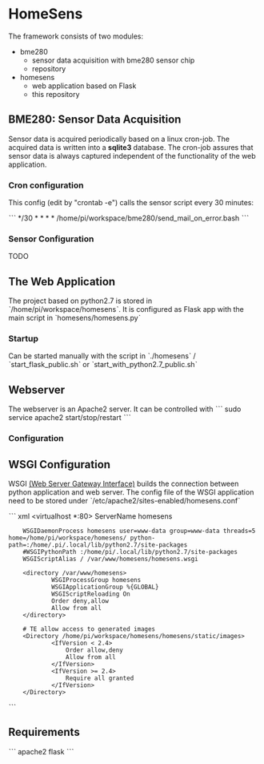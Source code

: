 # HomeSens
The framework consists of two modules:
* bme280
    * sensor data acquisition with bme280 sensor chip
    * repository
* homesens
    * web application based on Flask
    * this repository

## BME280: Sensor Data Acquisition
Sensor data is acquired periodically based on a linux cron-job. The acquired data is written into a **sqlite3** database. The cron-job assures that sensor data is always captured independent of the functionality of the web application.

### Cron configuration
This config (edit by "crontab -e") calls the sensor script every 30 minutes:

ˋˋˋ
*/30 * * * * /home/pi/workspace/bme280/send_mail_on_error.bash
ˋˋˋ

### Sensor Configuration
TODO

## The Web Application
The project based on python2.7 is stored in ˋ/home/pi/workspace/homesensˋ. It is configured as Flask app with the main script in
ˋhomesens/homesens.pyˋ


### Startup
Can be started manually with the script in
ˋ./homesensˋ / ˋstart_flask_public.shˋ or ˋstart_with_python2.7_public.shˋ

## Webserver
The webserver is an Apache2 server. It can be controlled with
ˋˋˋ
sudo service apache2 start/stop/restart
ˋˋˋ
### Configuration

## WSGI Configuration
WSGI [(Web Server Gateway Interface)](https://en.m.wikipedia.org/wiki/Web_Server_Gateway_Interface) builds the connection between python application and web server.
The config file of the WSGI application need to be stored under ˋ/etc/apache2/sites-enabled/homesens.confˋ

ˋˋˋ xml
<virtualhost *:80>
        ServerName homesens

        WSGIDaemonProcess homesens user=www-data group=www-data threads=5 home=/home/pi/workspace/homesens/ python-path=:/home/.pi/.local/lib/python2.7/site-packages
        #WSGIPythonPath :/home/pi/.local/lib/python2.7/site-packages
        WSGIScriptAlias / /var/www/homesens/homesens.wsgi

        <directory /var/www/homesens>
                WSGIProcessGroup homesens
                WSGIApplicationGroup %{GLOBAL}
                WSGIScriptReloading On
                Order deny,allow
                Allow from all
        </directory>

        # TE allow access to generated images
        <Directory /home/pi/workspace/homesens/homesens/static/images>
                <IfVersion < 2.4>
                    Order allow,deny
                    Allow from all
                </IfVersion>
                <IfVersion >= 2.4>
                    Require all granted
                </IfVersion>
        </Directory>
</virtualhost>
ˋˋˋ

## Requirements

ˋˋˋ
apache2
flask
ˋˋˋ
